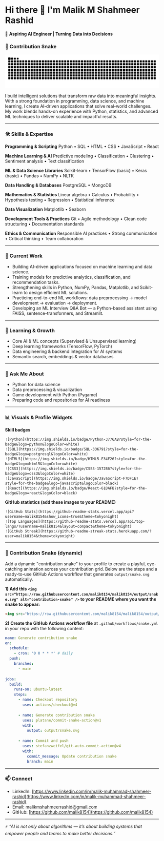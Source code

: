 # Hi there 👋 I'm Malik M Shahmeer Rashid

🚀 **Aspiring AI Engineer | Turning Data into Decisions**

### 🐍 Contribution Snake

![snake animation](https://raw.githubusercontent.com/malik8154/malik8154/output/snake.svg)


I build intelligent solutions that transform raw data into meaningful insights. With a strong foundation in programming, data science, and machine learning, I create AI-driven applications that solve real-world challenges. My work blends hands-on experience with Python, statistics, and advanced ML techniques to deliver scalable and impactful results.

---

### 🛠️ Skills & Expertise

**Programming & Scripting**
Python • SQL • HTML • CSS • JavaScript • React

**Machine Learning & AI**
Predictive modeling • Classification • Clustering • Sentiment analysis • Text classification

**ML & Data Science Libraries**
Scikit-learn • TensorFlow (basic) • Keras (basic) • Pandas • NumPy • NLTK

**Data Handling & Databases**
PostgreSQL • MongoDB

**Mathematics & Statistics**
Linear algebra • Calculus • Probability • Hypothesis testing • Regression • Statistical inference

**Data Visualization**
Matplotlib • Seaborn

**Development Tools & Practices**
Git • Agile methodology • Clean code structuring • Documentation standards

**Ethics & Communication**
Responsible AI practices • Strong communication • Critical thinking • Team collaboration

---

### 🔭 Current Work

* Building AI-driven applications focused on machine learning and data science.
* Training models for predictive analytics, classification, and recommendation tasks.
* Strengthening skills in Python, NumPy, Pandas, Matplotlib, and Scikit-learn to design efficient ML solutions.
* Practicing end-to-end ML workflows: data preprocessing → model development → evaluation → deployment.
* Developing an ML Interview Q\&A Bot — a Python-based assistant using FAISS, sentence-transformers, and Streamlit.

---

### 🌱 Learning & Growth

* Core AI & ML concepts (Supervised & Unsupervised learning)
* Deep learning frameworks (TensorFlow, PyTorch)
* Data engineering & backend integration for AI systems
* Semantic search, embeddings & vector databases

---

### 💬 Ask Me About

* Python for data science
* Data preprocessing & visualization
* Game development with Python (Pygame)
* Preparing code and repositories for AI readiness

---

### 📊 Visuals & Profile Widgets

**Skill badges**

```
![Python](https://img.shields.io/badge/Python-3776AB?style=for-the-badge&logo=python&logoColor=white)
![SQL](https://img.shields.io/badge/SQL-336791?style=for-the-badge&logo=postgresql&logoColor=white)
![HTML5](https://img.shields.io/badge/HTML5-E34F26?style=for-the-badge&logo=html5&logoColor=white)
![CSS3](https://img.shields.io/badge/CSS3-1572B6?style=for-the-badge&logo=css3&logoColor=white)
![JavaScript](https://img.shields.io/badge/JavaScript-F7DF1E?style=for-the-badge&logo=javascript&logoColor=black)
![React](https://img.shields.io/badge/React-61DAFB?style=for-the-badge&logo=react&logoColor=black)
```

**GitHub statistics (add these images to your README)**

```
![GitHub Stats](https://github-readme-stats.vercel.app/api?username=malik8154&show_icons=true&theme=tokyonight)
![Top Languages](https://github-readme-stats.vercel.app/api/top-langs/?username=malik8154&layout=compact&theme=tokyonight)
![GitHub Streak](https://github-readme-streak-stats.herokuapp.com/?user=malik8154&theme=tokyonight)
```

---

### 🐍 Contribution Snake (dynamic)

Add a dynamic "contribution snake" to your profile to create a playful, eye-catching animation across your contribution grid. Below are the steps and a ready-to-use GitHub Actions workflow that generates `output/snake.svg` automatically.

**1) Add this `<img src="https://raw.githubusercontent.com/malik8154/malik8154/output/snake.svg" alt="contribution-snake" />` to your README where you want the snake to appear:**

```html
<img src="https://raw.githubusercontent.com/malik8154/malik8154/output/snake.svg" alt="contribution-snake" />
```

**2) Create the GitHub Actions workflow file** at `.github/workflows/snake.yml` in your repo with the following content:

```yaml
name: Generate contribution snake
on:
  schedule:
    - cron: '0 0 * * *' # daily
  push:
    branches:
      - main

jobs:
  build:
    runs-on: ubuntu-latest
    steps:
      - name: Checkout repository
        uses: actions/checkout@v4

      - name: Generate contribution snake
        uses: platane/commit-snake-action@v1
        with:
          output: output/snake.svg

      - name: Commit and push
        uses: stefanzweifel/git-auto-commit-action@v4
        with:
          commit_message: Update contribution snake
          branch: main
```
---

### 📫 Connect

* LinkedIn: [https://www.linkedin.com/in/malik-muhammad-shahmeer-rashid](https://www.linkedin.com/in/malik-muhammad-shahmeer-rashid)
* Email: [malikmshahmeerrashid@gmail.com](mailto:malikmshahmeerrashid@gmail.com)
* GitHub: [https://github.com/malik8154](https://github.com/malik8154)

---

⚡ *“AI is not only about algorithms — it’s about building systems that empower people and teams to make better decisions.”*
